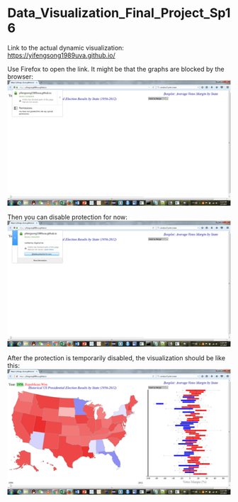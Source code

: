 # Data_Visualization_Final_Project_Sp16

Link to the actual dynamic visualization:
https://yifengsong1989uva.github.io/

Use Firefox to open the link. It might be that the graphs are blocked by the browser:
![alt text](screenshots/IMAGE1.png "")

Then you can disable protection for now:
![alt text](screenshots/IMAGE2.png "")

After the protection is temporarily disabled, the visualization should be like this:
![alt text](screenshots/IMAGE3.png "")
